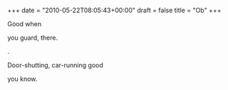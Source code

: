 +++
date = "2010-05-22T08:05:43+00:00"
draft = false
title = "Ob"
+++
<p>Good when</p>&#13;
<p>you guard, there.</p>&#13;
<p>.</p>&#13;
<p>Door-shutting, car-running good</p>&#13;
<p>you know.</p>&#13;
 
